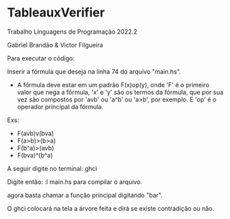 # TableauxVerifier

Trabalho Linguagens de Programação 2022.2

Gabriel Brandão & Victor Filgueira

Para executar o código:

Inserir a fórmula que deseja na linha 74 do arquivo "main.hs". 

* A fórmula deve estar em um padrão F(x)op(y), onde 'F' é o primeiro valor que nega a fórmula, 
'x' e 'y' são os termos da fórmula, que por sua vez são compostos por 'avb' ou 'a^b' ou 'a>b', por exemplo. 
E 'op' é o operador principal da fórmula.

Exs: 
- F(avb)v(bva)
- F(a>b)>(b>a)
- F(b^a)>(avb)
- F(bva)^(b^a)


A seguir digite no terminal: ghci

Digite então: :l main.hs para compilar o arquivo.

agora basta chamar a função principal digitando "bar".

O ghci colocará na tela a árvore feita e dirá se existe contradição ou não.
